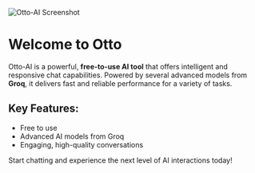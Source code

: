 
![Otto-AI Screenshot](https://otto-ai.onrender.com/logo.png)
# Welcome to Otto

Otto-AI is a powerful, **free-to-use AI tool** that offers intelligent and responsive chat capabilities. Powered by several advanced models from **Groq**, it delivers fast and reliable performance for a variety of tasks.

## Key Features:
- Free to use
- Advanced AI models from Groq
- Engaging, high-quality conversations

Start chatting and experience the next level of AI interactions today!
